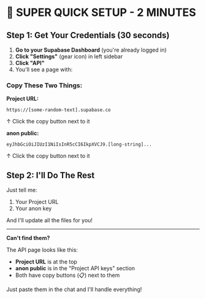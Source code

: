 # 🚀 SUPER QUICK SETUP - 2 MINUTES

## Step 1: Get Your Credentials (30 seconds)

1. **Go to your Supabase Dashboard** (you're already logged in)
2. **Click "Settings"** (gear icon) in left sidebar
3. **Click "API"**
4. You'll see a page with:

### Copy These Two Things:

**Project URL:**
```
https://[some-random-text].supabase.co
```
↑ Click the copy button next to it

**anon public:**
```
eyJhbGciOiJIUzI1NiIsInR5cCI6IkpXVCJ9.[long-string]...
```
↑ Click the copy button next to it

## Step 2: I'll Do The Rest

Just tell me:
1. Your Project URL
2. Your anon key

And I'll update all the files for you!

---

**Can't find them?** 

The API page looks like this:
- **Project URL** is at the top
- **anon public** is in the "Project API keys" section
- Both have copy buttons (📋) next to them

Just paste them in the chat and I'll handle everything!